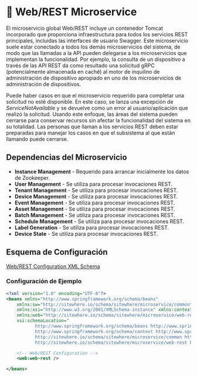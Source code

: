 # :book: Web/REST Microservice

<Seo/>

El microservicio global Web/REST incluye un contenedor Tomcat incorporado que
proporciona infraestructura para todos los servicios REST principales, incluidas
las interfaces de usuario Swagger. Este microservicio suele estar conectado a todos
los demás microservicios del sistema, de modo que las llamadas a la API pueden delegarse
a los microservicios que implementan la funcionalidad. Por ejemplo, la consulta de un
dispositivo a través de las API REST da como resultado una solicitud gRPC (potencialmente
almacenada en caché) al motor de inquilino de administración de dispositivo apropiado en
uno de los microservicios de administración de dispositivos.

Puede haber casos en que el microservicio requerido para completar una solicitud no esté
disponible. En este caso, se lanza una excepción de _ServiceNotAvailable_ y se devuelve
como un error al usuario/aplicación que realizó la solicitud. Usando este enfoque,
las áreas del sistema pueden cerrarse para conservar recursos sin afectar la funcionalidad
del sistema en su totalidad. Las personas que llaman a los servicios REST deben estar
preparadas para manejar los casos en que el subsistema al que están llamando puede cerrarse.

## Dependencias del Microservicio

- **Instance Management** - Requerido para arrancar inicialmente los datos de Zookeeper.
- **User Management** - Se utiliza para procesar invocaciones REST.
- **Tenant Management** - Se utiliza para procesar invocaciones REST.
- **Device Management** - Se utiliza para procesar invocaciones REST.
- **Event Management** - Se utiliza para procesar invocaciones REST.
- **Asset Management** - Se utiliza para procesar invocaciones REST.
- **Batch Management** - Se utiliza para procesar invocaciones REST.
- **Schedule Management** - Se utiliza para procesar invocaciones REST.
- **Label Generation** - Se utiliza para procesar invocaciones REST.
- **Device State** - Se utiliza para procesar invocaciones REST.

## Esquema de Configuración

[Web/REST Configuration XML Schema](http://sitewhere.io/schema/sitewhere/microservice/web-rest/current/web-rest.xsd)

### Configuración de Ejemplo

```xml
<?xml version="1.0" encoding="UTF-8"?>
<beans xmlns="http://www.springframework.org/schema/beans"
	xmlns:sw="http://sitewhere.io/schema/sitewhere/microservice/common"
	xmlns:xsi="http://www.w3.org/2001/XMLSchema-instance" xmlns:context="http://www.springframework.org/schema/context"
	xmlns:web="http://sitewhere.io/schema/sitewhere/microservice/web-rest"
	xsi:schemaLocation="
           http://www.springframework.org/schema/beans http://www.springframework.org/schema/beans/spring-beans-3.1.xsd
           http://www.springframework.org/schema/context http://www.springframework.org/schema/context/spring-context-3.1.xsd
           http://sitewhere.io/schema/sitewhere/microservice/common http://sitewhere.io/schema/sitewhere/microservice/common/current/microservice-common.xsd
           http://sitewhere.io/schema/sitewhere/microservice/web-rest http://sitewhere.io/schema/sitewhere/microservice/web-rest/current/web-rest.xsd">

	<!-- Web/REST Configuration -->
	<web:web-rest />

</beans>
```
